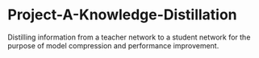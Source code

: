 # Project-A-Knowledge-Distillation
Distilling information from a teacher network to a student network for the purpose of model compression and performance improvement.
